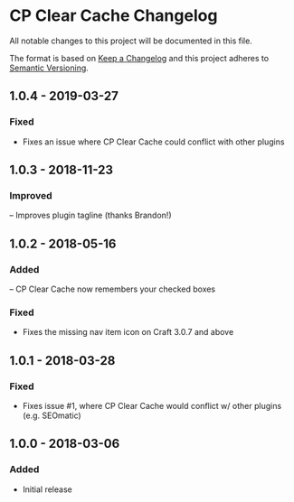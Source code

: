 # CP Clear Cache Changelog

All notable changes to this project will be documented in this file.

The format is based on [Keep a Changelog](http://keepachangelog.com/) and this project adheres to [Semantic Versioning](http://semver.org/).

## 1.0.4 - 2019-03-27
### Fixed
- Fixes an issue where CP Clear Cache could conflict with other plugins

## 1.0.3 - 2018-11-23
### Improved
– Improves plugin tagline (thanks Brandon!)

## 1.0.2 - 2018-05-16
### Added
– CP Clear Cache now remembers your checked boxes

### Fixed
- Fixes the missing nav item icon on Craft 3.0.7 and above

## 1.0.1 - 2018-03-28
### Fixed
- Fixes issue #1, where CP Clear Cache would conflict w/ other plugins (e.g. SEOmatic)

## 1.0.0 - 2018-03-06
### Added
- Initial release
